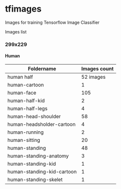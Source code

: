 # tfimages
Images for training Tensorflow Image Classifier

Images list

### 299x229

#### Human

| Foldername  | Images count |
| ------------- | ------------- |
| human half| 52 images </li>
| human-cartoon                                            | 1    |
| human-face                                               | 105  |
| human-half-kid                                           | 2    |
| human-half-legs                                          | 4    |
| human-head-shoulder                                      | 58   |
| human-headsholder-cartoon                                | 4    |
| human-running                                            | 2    |
| human-sitting                                            | 20   |
| human-standing                                           | 48   |
| human-standing-anatomy                                   | 3    |
| human-standing-kid                                       | 1    |
| human-standing-kid-cartoon                               | 1    |
| human-standing-skelet                                    | 1    |
 
